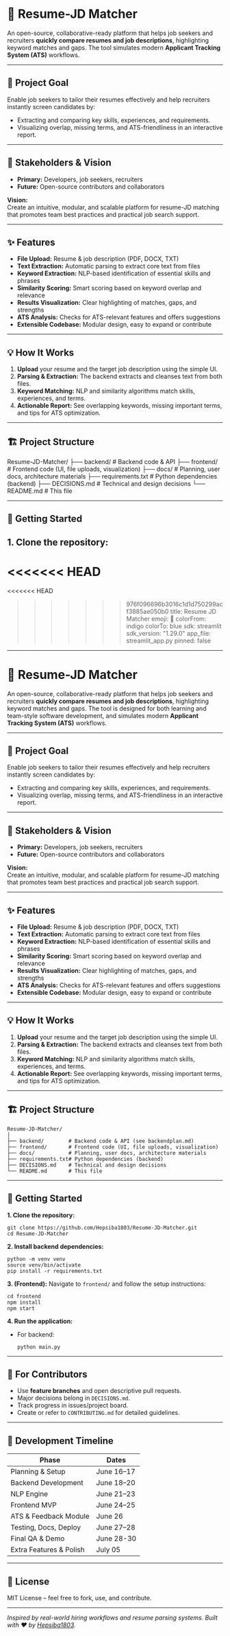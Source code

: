 
# 🚀 Resume-JD Matcher

An open-source, collaborative-ready platform that helps job seekers and recruiters **quickly compare resumes and job descriptions**, highlighting keyword matches and gaps. The tool simulates modern **Applicant Tracking System (ATS)** workflows.

---

## 🎯 Project Goal

Enable job seekers to tailor their resumes effectively and help recruiters instantly screen candidates by:
- Extracting and comparing key skills, experiences, and requirements.
- Visualizing overlap, missing terms, and ATS-friendliness in an interactive report.

---

## 👥 Stakeholders & Vision

- **Primary:** Developers, job seekers, recruiters  
- **Future:** Open-source contributors and collaborators  

**Vision:**  
Create an intuitive, modular, and scalable platform for resume-JD matching that promotes team best practices and practical job search support.

---

## ✨ Features

- **File Upload:** Resume & job description (PDF, DOCX, TXT)  
- **Text Extraction:** Automatic parsing to extract core text from files  
- **Keyword Extraction:** NLP-based identification of essential skills and phrases  
- **Similarity Scoring:** Smart scoring based on keyword overlap and relevance  
- **Results Visualization:** Clear highlighting of matches, gaps, and strengths  
- **ATS Analysis:** Checks for ATS-relevant features and offers suggestions  
- **Extensible Codebase:** Modular design, easy to expand or contribute  

---

## 💡 How It Works

1. **Upload** your resume and the target job description using the simple UI.  
2. **Parsing & Extraction:** The backend extracts and cleanses text from both files.  
3. **Keyword Matching:** NLP and similarity algorithms match skills, experiences, and terms.  
4. **Actionable Report:** See overlapping keywords, missing important terms, and tips for ATS optimization.

---

## 🏗️ Project Structure

Resume-JD-Matcher/
├── backend/ # Backend code & API
├── frontend/ # Frontend code (UI, file uploads, visualization)
├── docs/ # Planning, user docs, architecture materials
├── requirements.txt # Python dependencies (backend)
├── DECISIONS.md # Technical and design decisions
└── README.md # This file


---

## 🔧 Getting Started

**1. Clone the repository:**
---
<<<<<<< HEAD
=======
<<<<<<< HEAD
>>>>>>> 976f096696b3016c1d1d750299acf3885ae050b0
title: Resume JD Matcher
emoji: 📄
colorFrom: indigo
colorTo: blue
sdk: streamlit
sdk_version: "1.29.0"
app_file: streamlit_app.py
pinned: false
---
# 🚀 Resume-JD Matcher

An open-source, collaborative-ready platform that helps job seekers and recruiters **quickly compare resumes and job descriptions**, highlighting keyword matches and gaps. The tool is designed for both learning and team-style software development, and simulates modern **Applicant Tracking System (ATS)** workflows.

---

## 🎯 Project Goal

Enable job seekers to tailor their resumes effectively and help recruiters instantly screen candidates by:
- Extracting and comparing key skills, experiences, and requirements.
- Visualizing overlap, missing terms, and ATS-friendliness in an interactive report.

---

## 👥 Stakeholders & Vision

- **Primary:** Developers, job seekers, recruiters  
- **Future:** Open-source contributors and collaborators  

**Vision:**  
Create an intuitive, modular, and scalable platform for resume-JD matching that promotes team best practices and practical job search support.

---

## ✨ Features

- **File Upload:** Resume & job description (PDF, DOCX, TXT)  
- **Text Extraction:** Automatic parsing to extract core text from files  
- **Keyword Extraction:** NLP-based identification of essential skills and phrases  
- **Similarity Scoring:** Smart scoring based on keyword overlap and relevance  
- **Results Visualization:** Clear highlighting of matches, gaps, and strengths  
- **ATS Analysis:** Checks for ATS-relevant features and offers suggestions  
- **Extensible Codebase:** Modular design, easy to expand or contribute  

---

## 💡 How It Works

1. **Upload** your resume and the target job description using the simple UI.  
2. **Parsing & Extraction:** The backend extracts and cleanses text from both files.  
3. **Keyword Matching:** NLP and similarity algorithms match skills, experiences, and terms.  
4. **Actionable Report:** See overlapping keywords, missing important terms, and tips for ATS optimization.  

---

## 🏗️ Project Structure

```
Resume-JD-Matcher/
│
├── backend/        # Backend code & API (see backendplan.md)
├── frontend/       # Frontend code (UI, file uploads, visualization)
├── docs/           # Planning, user docs, architecture materials
├── requirements.txt# Python dependencies (backend)
├── DECISIONS.md    # Technical and design decisions
└── README.md       # This file
```

---

## 🔧 Getting Started

**1. Clone the repository:**
```
git clone https://github.com/Hepsiba1803/Resume-JD-Matcher.git
cd Resume-JD-Matcher
```

**2. Install backend dependencies:**
```
python -m venv venv
source venv/bin/activate
pip install -r requirements.txt
```

**3. (Frontend):**
Navigate to `frontend/` and follow the setup instructions:

```
cd frontend
npm install
npm start
```

**4. Run the application:**
- For backend:  
  ```
  python main.py

  ```

---

## 🤝 For Contributors

- Use **feature branches** and open descriptive pull requests.  
- Major decisions belong in `DECISIONS.md`.  
- Track progress in issues/project board.  
- Create or refer to `CONTRIBUTING.md` for detailed guidelines.  

---

## 📅 Development Timeline

| Phase                    | Dates           |
|--------------------------|-----------------|
| Planning & Setup         | June 16–17      |
| Backend Development      | June 18–20      |
| NLP Engine               | June 21–23      |
| Frontend MVP             | June 24–25      |
| ATS & Feedback Module    | June 26         |
| Testing, Docs, Deploy    | June 27–28      |
| Final QA & Demo          | June 28-30      |
| Extra Features & Polish  | July  05        |

---

## 📝 License

MIT License – feel free to fork, use, and contribute.

---

*Inspired by real-world hiring workflows and resume parsing systems. Built with ❤️ by [Hepsiba1803](https://github.com/Hepsiba1803).*

```

